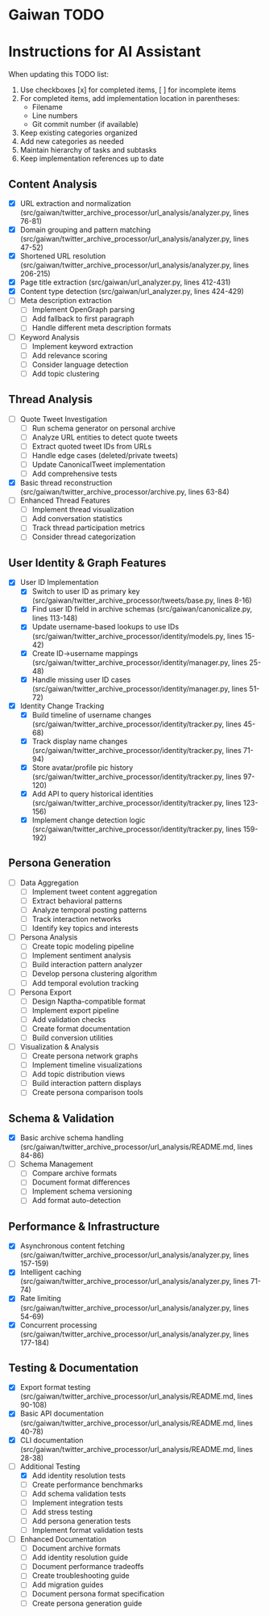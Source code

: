 # Gaiwan TODO

# Instructions for AI Assistant
When updating this TODO list:
1. Use checkboxes [x] for completed items, [ ] for incomplete items
2. For completed items, add implementation location in parentheses:
   - Filename
   - Line numbers
   - Git commit number (if available)
3. Keep existing categories organized
4. Add new categories as needed
5. Maintain hierarchy of tasks and subtasks
6. Keep implementation references up to date

## Content Analysis
- [x] URL extraction and normalization (src/gaiwan/twitter_archive_processor/url_analysis/analyzer.py, lines 76-81)
- [x] Domain grouping and pattern matching (src/gaiwan/twitter_archive_processor/url_analysis/analyzer.py, lines 47-52)
- [x] Shortened URL resolution (src/gaiwan/twitter_archive_processor/url_analysis/analyzer.py, lines 206-215)
- [x] Page title extraction (src/gaiwan/url_analyzer.py, lines 412-431)
- [x] Content type detection (src/gaiwan/url_analyzer.py, lines 424-429)
- [ ] Meta description extraction
  - [ ] Implement OpenGraph parsing
  - [ ] Add fallback to first paragraph
  - [ ] Handle different meta description formats
- [ ] Keyword Analysis
  - [ ] Implement keyword extraction
  - [ ] Add relevance scoring
  - [ ] Consider language detection
  - [ ] Add topic clustering

## Thread Analysis
- [ ] Quote Tweet Investigation
  - [ ] Run schema generator on personal archive
  - [ ] Analyze URL entities to detect quote tweets
  - [ ] Extract quoted tweet IDs from URLs
  - [ ] Handle edge cases (deleted/private tweets)
  - [ ] Update CanonicalTweet implementation
  - [ ] Add comprehensive tests
- [x] Basic thread reconstruction (src/gaiwan/twitter_archive_processor/archive.py, lines 63-84)
- [ ] Enhanced Thread Features
  - [ ] Implement thread visualization
  - [ ] Add conversation statistics
  - [ ] Track thread participation metrics
  - [ ] Consider thread categorization

## User Identity & Graph Features
- [x] User ID Implementation
  - [x] Switch to user ID as primary key (src/gaiwan/twitter_archive_processor/tweets/base.py, lines 8-16)
  - [x] Find user ID field in archive schemas (src/gaiwan/canonicalize.py, lines 113-148)
  - [x] Update username-based lookups to use IDs (src/gaiwan/twitter_archive_processor/identity/models.py, lines 15-42)
  - [x] Create ID->username mappings (src/gaiwan/twitter_archive_processor/identity/manager.py, lines 25-48)
  - [x] Handle missing user ID cases (src/gaiwan/twitter_archive_processor/identity/manager.py, lines 51-72)

- [x] Identity Change Tracking
  - [x] Build timeline of username changes (src/gaiwan/twitter_archive_processor/identity/tracker.py, lines 45-68)
  - [x] Track display name changes (src/gaiwan/twitter_archive_processor/identity/tracker.py, lines 71-94)
  - [x] Store avatar/profile pic history (src/gaiwan/twitter_archive_processor/identity/tracker.py, lines 97-120)
  - [x] Add API to query historical identities (src/gaiwan/twitter_archive_processor/identity/tracker.py, lines 123-156)
  - [x] Implement change detection logic (src/gaiwan/twitter_archive_processor/identity/tracker.py, lines 159-192)

## Persona Generation
- [ ] Data Aggregation
  - [ ] Implement tweet content aggregation
  - [ ] Extract behavioral patterns
  - [ ] Analyze temporal posting patterns
  - [ ] Track interaction networks
  - [ ] Identify key topics and interests

- [ ] Persona Analysis
  - [ ] Create topic modeling pipeline
  - [ ] Implement sentiment analysis
  - [ ] Build interaction pattern analyzer
  - [ ] Develop persona clustering algorithm
  - [ ] Add temporal evolution tracking

- [ ] Persona Export
  - [ ] Design Naptha-compatible format
  - [ ] Implement export pipeline
  - [ ] Add validation checks
  - [ ] Create format documentation
  - [ ] Build conversion utilities

- [ ] Visualization & Analysis
  - [ ] Create persona network graphs
  - [ ] Implement timeline visualizations
  - [ ] Add topic distribution views
  - [ ] Build interaction pattern displays
  - [ ] Create persona comparison tools

## Schema & Validation
- [x] Basic archive schema handling (src/gaiwan/twitter_archive_processor/url_analysis/README.md, lines 84-86)
- [ ] Schema Management
  - [ ] Compare archive formats
  - [ ] Document format differences
  - [ ] Implement schema versioning
  - [ ] Add format auto-detection

## Performance & Infrastructure
- [x] Asynchronous content fetching (src/gaiwan/twitter_archive_processor/url_analysis/analyzer.py, lines 157-159)
- [x] Intelligent caching (src/gaiwan/twitter_archive_processor/url_analysis/analyzer.py, lines 71-74)
- [x] Rate limiting (src/gaiwan/twitter_archive_processor/url_analysis/analyzer.py, lines 54-69)
- [x] Concurrent processing (src/gaiwan/twitter_archive_processor/url_analysis/analyzer.py, lines 177-184)

## Testing & Documentation
- [x] Export format testing (src/gaiwan/twitter_archive_processor/url_analysis/README.md, lines 90-108)
- [x] Basic API documentation (src/gaiwan/twitter_archive_processor/url_analysis/README.md, lines 40-78)
- [x] CLI documentation (src/gaiwan/twitter_archive_processor/url_analysis/README.md, lines 28-38)
- [ ] Additional Testing
  - [x] Add identity resolution tests
  - [ ] Create performance benchmarks
  - [ ] Add schema validation tests
  - [ ] Implement integration tests
  - [ ] Add stress testing
  - [ ] Add persona generation tests
  - [ ] Implement format validation tests

- [ ] Enhanced Documentation
  - [ ] Document archive formats
  - [ ] Add identity resolution guide
  - [ ] Document performance tradeoffs
  - [ ] Create troubleshooting guide
  - [ ] Add migration guides
  - [ ] Document persona format specification
  - [ ] Create persona generation guide